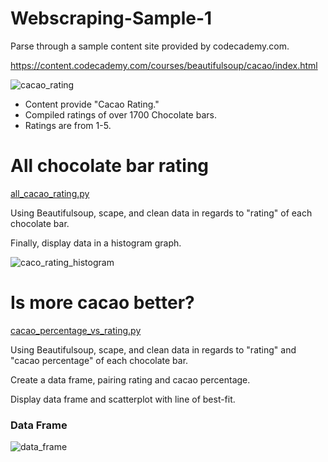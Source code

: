 # Webscraping-Sample-1

Parse through a sample content site provided by codecademy.com.

https://content.codecademy.com/courses/beautifulsoup/cacao/index.html

![cacao_rating](https://user-images.githubusercontent.com/46969960/115655595-71c85980-a2e8-11eb-82a8-d2c2a434d0e9.png)

* Content provide "Cacao Rating."
* Compiled ratings of over 1700 Chocolate bars.
* Ratings are from 1-5.

# All chocolate bar rating #
[all_cacao_rating.py](https://github.com/jacktrinity/Webscraping-Sample-1/blob/main/all_cacao_rating.py)


Using Beautifulsoup, scape, and clean data in regards to "rating" of each chocolate bar.


Finally, display data in a histogram graph.


![caco_rating_histogram](https://user-images.githubusercontent.com/46969960/115656704-83126580-a2ea-11eb-944f-9b0f39ce4b29.png)


# Is more cacao better? #
[cacao_percentage_vs_rating.py](https://github.com/jacktrinity/Webscraping-Sample-1/blob/main/cacao_percentage_vs_rating.py)


Using Beautifulsoup, scape, and clean data in regards to "rating" and "cacao percentage" of each chocolate bar.

Create a data frame, pairing rating and cacao percentage.

Display data frame and scatterplot with line of best-fit.

### Data Frame ###
![data_frame](https://user-images.githubusercontent.com/46969960/115679496-7f410c00-a307-11eb-9595-7a4495ed08fa.png)


